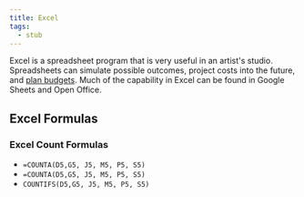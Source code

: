 ```yaml
---
title: Excel
tags:
  - stub
---
```


Excel is a spreadsheet program that is very useful in an artist's studio. Spreadsheets can simulate possible outcomes, project costs into the future, and [plan budgets](../art-faq/how-to-create-an-artist-budget.md). Much of the capability in Excel can be found in Google Sheets and Open Office.

## Excel Formulas

### Excel Count Formulas

- `=COUNTA(D5,G5, J5, M5, P5, S5)`
- `=COUNTA(D5,G5, J5, M5, P5, S5)`
- `COUNTIFS(D5,G5, J5, M5, P5, S5)`
